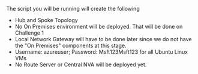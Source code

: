The script you will be running will create the following

- Hub and Spoke Topology 
- No On Premises environment will be deployed. That will be done on Challenge 1
- Local Network Gateway will have to be done later since we do not have the "On Premises" components at this stage.
- Username: azureuser; Password: Msft123Msft123 for all Ubuntu Linux VMs
- No Route Server or Central NVA will be deployed yet. 
